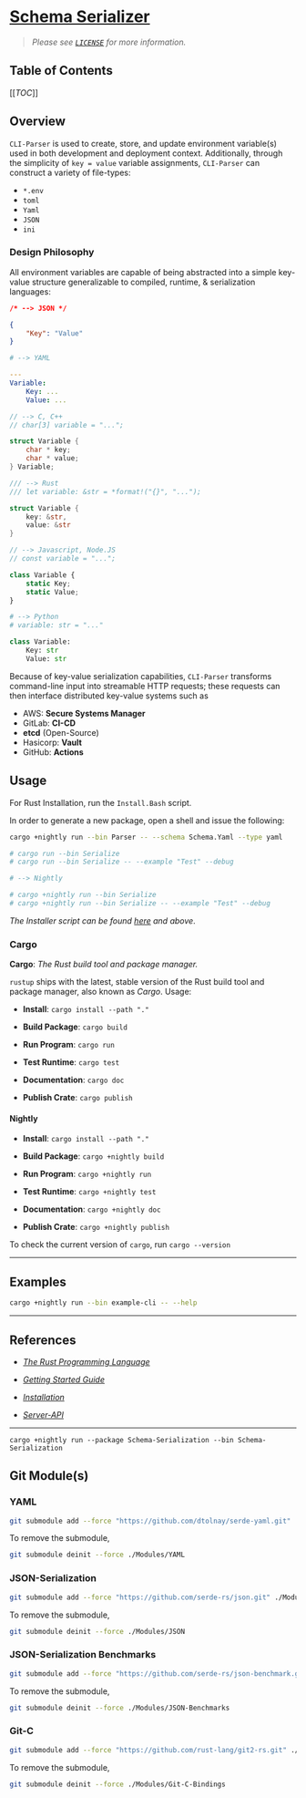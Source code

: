 # [Schema Serializer]() #

> *Please see [`LICENSE`](./LICENSE) for more information.*

## Table of Contents ##

[[_TOC_]]

## Overview ##

`CLI-Parser` is used to create, store, and update environment variable(s) used in both development and deployment
context. Additionally, through the simplicity of `key = value` variable assignments, `CLI-Parser` can construct
a variety of file-types:

- `*.env`
- `toml`
- `Yaml`
- `JSON`
- `ini`

### Design Philosophy ###

All environment variables are capable of being abstracted into a simple key-value structure generalizable to compiled,
runtime, & serialization languages:

```json
/* --> JSON */

{
    "Key": "Value"
}
```

```yaml
# --> YAML

---
Variable:
    Key: ...
    Value: ...
```

```c
// --> C, C++
// char[3] variable = "...";

struct Variable {
    char * key;
    char * value;
} Variable; 
```

```rust
/// --> Rust
/// let variable: &str = *format!("{}", "...");

struct Variable {
    key: &str,
    value: &str
}
```

```javascript
// --> Javascript, Node.JS
// const variable = "...";

class Variable {
    static Key;
    static Value;
}
```

```python
# --> Python
# variable: str = "..."

class Variable:
    Key: str
    Value: str
```

Because of key-value serialization capabilities, `CLI-Parser` transforms command-line input into streamable HTTP requests; these requests can then interface distributed key-value systems such as

- AWS: **Secure Systems Manager**
- GitLab: **CI-CD**
- **etcd** (Open-Source)
- Hasicorp: **Vault**
- GitHub: **Actions**

## Usage ##

For Rust Installation, run the `Install.Bash` script.

In order to generate a new package, open a shell and issue the following:

```bash
cargo +nightly run --bin Parser -- --schema Schema.Yaml --type yaml

# cargo run --bin Serialize
# cargo run --bin Serialize -- --example "Test" --debug

# --> Nightly

# cargo +nightly run --bin Serialize
# cargo +nightly run --bin Serialize -- --example "Test" --debug
```

*The Installer script can be found [here](./Install.Bash) and
above*.

### Cargo ###

**Cargo**: *The Rust build tool and package manager.*

`rustup` ships with the latest, stable version of the Rust build tool and package manager,
also known as *Cargo*. Usage:

- **Install**: `cargo install --path "."`
  
- **Build Package**: `cargo build`
- **Run Program**: `cargo run`
- **Test Runtime**: `cargo test`
- **Documentation**: `cargo doc`
- **Publish Crate**: `cargo publish`

#### Nightly ####

- **Install**: `cargo install --path "."`
  
- **Build Package**: `cargo +nightly build`
- **Run Program**: `cargo +nightly run`
- **Test Runtime**: `cargo +nightly test`
- **Documentation**: `cargo +nightly doc`
- **Publish Crate**: `cargo +nightly publish`

To check the current version of `cargo`, run `cargo --version`

---

## Examples ##

```bash
cargo +nightly run --bin example-cli -- --help
```

---

## References ##

- [*The Rust Programming Language*](https://doc.rust-lang.org/book/title-page.html)
- [*Getting Started Guide*](https://www.rust-lang.org/learn/get-started)
- [*Installation*](https://www.rust-lang.org/tools/install)

- [*Server-API*](https://gitlab.cloud-technology.io/Infrastructure/Server-API.git)

---

[^1]: [Rust](https://doc.rust-lang.org/book/foreword.html)


```
cargo +nightly run --package Schema-Serialization --bin Schema-Serialization
```


## Git Module(s) ##

### YAML ###

```bash
git submodule add --force "https://github.com/dtolnay/serde-yaml.git" ./Modules/YAML
```

To remove the submodule,

```bash
git submodule deinit --force ./Modules/YAML
```

### JSON-Serialization ###

```bash
git submodule add --force "https://github.com/serde-rs/json.git" ./Modules/JSON
```

To remove the submodule,

```bash
git submodule deinit --force ./Modules/JSON
```

### JSON-Serialization Benchmarks ###

```bash
git submodule add --force "https://github.com/serde-rs/json-benchmark.git" ./Modules/JSON-Benchmarks
```

To remove the submodule, 

```bash
git submodule deinit --force ./Modules/JSON-Benchmarks
```

### Git-C ###

```bash
git submodule add --force "https://github.com/rust-lang/git2-rs.git" ./Modules/Git-C-Bindings
```

To remove the submodule,

```bash
git submodule deinit --force ./Modules/Git-C-Bindings
```
